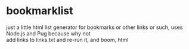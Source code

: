 # bookmarklist
just a little html list generator for bookmarks or other links or such, uses Node.js and Pug because why not  
add links to links.txt and re-run it, and boom, html
